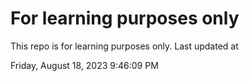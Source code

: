 # For learning purposes only
This repo is for learning purposes only.
Last updated at

Friday, August 18, 2023 9:46:09 PM

